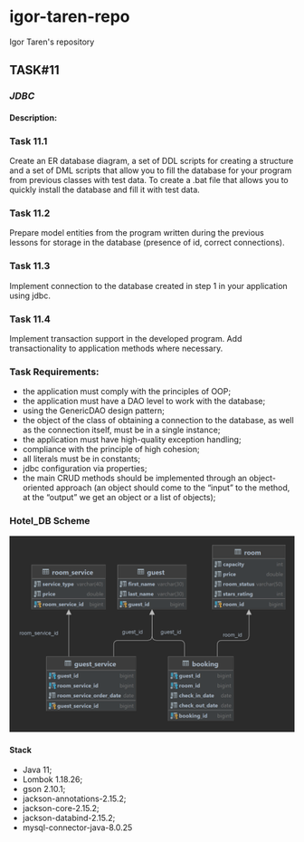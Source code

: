 # igor-taren-repo

Igor Taren's repository

## TASK#11

### _JDBC_

#### Description:

### Task 11.1

Create an ER database diagram, a set of DDL scripts for creating a structure and a set of DML scripts that allow you 
to fill the database for your program from previous classes with test data. To create a .bat file that allows you 
to quickly install the database and fill it with test data.

### Task 11.2

Prepare model entities from the program written during the previous lessons for storage in the database (presence of id, 
correct connections).

### Task 11.3

Implement connection to the database created in step 1 in your application using jdbc.

### Task 11.4

Implement transaction support in the developed program. Add transactionality to application methods where necessary.

### Task Requirements:

- the application must comply with the principles of OOP;
- the application must have a DAO level to work with the database;
- using the GenericDAO design pattern;
- the object of the class of obtaining a connection to the database, as well as the connection itself, must be in 
a single instance;
- the application must have high-quality exception handling;
- compliance with the principle of high cohesion;
- all literals must be in constants;
- jdbc configuration via properties;
- the main CRUD methods should be implemented through an object-oriented approach (an object should come to the “input” 
to the method, at the “output” we get an object or a list of objects);

### Hotel_DB Scheme
![](HOTEL_DB.png)

#### Stack

- Java 11;
- Lombok 1.18.26;
- gson 2.10.1;
- jackson-annotations-2.15.2;
- jackson-core-2.15.2;
- jackson-databind-2.15.2;
- mysql-connector-java-8.0.25
